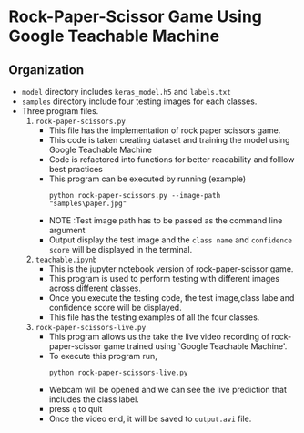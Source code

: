 # Rock-Paper-Scissor Game Using Google Teachable Machine

## Organization
- `model` directory includes `keras_model.h5` and `labels.txt`
- `samples` directory include four testing images for each classes.
- Three program files.
    1. `rock-paper-scissors.py`
        - This file has the implementation of rock paper scissors game.
        - This code is taken creating dataset and training the model using Google Teachable Machine
        - Code is refactored into functions for better readability and folllow best practices
        - This program can be executed by running (example)
            ``` 
            python rock-paper-scissors.py --image-path "samples\paper.jpg"
            ```
        - NOTE  :Test image path has to be passed as the command line argument
        - Output display the test image and the  `class name` and `confidence score` will be displayed in the terminal.
    2. `teachable.ipynb`
        - This is the jupyter notebook version of rock-paper-scissor game. 
        - This program is used to perform testing with different images across different classes.
        - Once you execute the testing code, the test image,class labe and confidence score will be displayed.
        - This file has the testing examples of all the four classes.
    3. `rock-paper-scissors-live.py`
        - This program allows us the take the live video recording of rock-paper-scissor game trained using `Google Teachable Machine'.
        - To execute this program run,
            ``` 
            python rock-paper-scissors-live.py
            ```
        - Webcam will be opened and we can see the live prediction that includes the  class label.
        - press `q` to quit
        - Once the video end, it will be saved to `output.avi` file.

